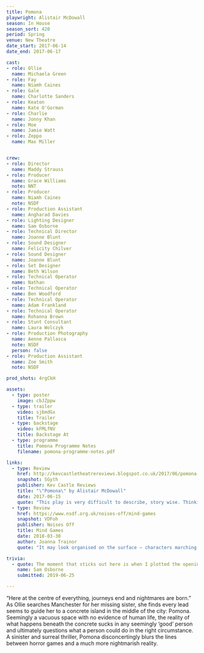 ```yaml
---
title: Pomona
playwright: Alistair McDowall
season: In House
season_sort: 420
period: Spring
venue: New Theatre
date_start: 2017-06-14
date_end: 2017-06-17

cast:
- role: Ollie
  name: Michaela Green
- role: Fay
  name: Niamh Caines
- role: Gale
  name: Charlotte Sanders
- role: Keaton
  name: Kate O'Gorman
- role: Charlie
  name: Jonny Khan
- role: Moe
  name: Jamie Watt
- role: Zeppo
  name: Max Miller


crew:
- role: Director
  name: Maddy Strauss
- role: Producer
  name: Grace Williams
  note: NNT
- role: Producer
  name: Niamh Caines
  note: NSDF
- role: Production Assistant
  name: Angharad Davies
- role: Lighting Designer
  name: Sam Osborne
- role: Technical Director
  name: Joanne Blunt
- role: Sound Designer
  name: Felicity Chilver
- role: Sound Designer
  name: Joanne Blunt
- role: Set Designer
  name: Beth Wilson
- role: Technical Operator
  name: Nathan
- role: Technical Operator
  name: Ben Woodford
- role: Technical Operator
  name: Adam Frankland
- role: Technical Operator
  name: Rohanna Brown
- role: Stunt Consultant
  name: Laura Wolczyk
- role: Production Photography
  name: Aenne Pallasca
  note: NSDF
  person: false
- role: Production Assistant
  name: Zoe Smith
  note: NSDF

prod_shots: 4rgCkH

assets:
  - type: poster
    image: cbJZppw
  - type: trailer
    video: sj6mdGx
    title: Trailer
  - type: backstage
    video: kFMLfNV
    title: Backstage At
  - type: programme
    title: Pomona Programme Notes
    filename: pomona-programme-notes.pdf

links:
  - type: Review
    href: http://kevcastletheatrereviews.blogspot.co.uk/2017/06/pomona-by-alistair-mcdowall-nottingham.html
    snapshot: SGyth
    publisher: Kev Castle Reviews
    title: "\"Pomona\" by Alistair McDowall"
    date: 2017-06-15
    quote: "This play is very difficult to describe, story wise. Thinking about it, I don't think any description of the play would do it justice because it's like a virtual jigsaw where all the pieces fall into place right at the end."
  - type: Review
    href: https://www.nsdf.org.uk/noises-off/mind-games
    snapshot: VDFoh
    publisher: Noises Off
    title: Mind Games
    date: 2018-03-30
    author: Joanna Trainor
    quote: "It may look organised on the surface – characters marching in rows in the shopping centre – but there is a primal, visceral underworld that holds all the power. Strauss makes sure we are on the edge of our seats throughout the play; even if we’re laughing it’s still bloody unnerving."

trivia:
  - quote: The moment that sticks out here is when I plotted the opening sequence alone, and upon running it with the cast they all broke character and went "SICK!" as the lights started flashing in time to the music. 
    name: Sam Osborne
    submitted: 2019-06-25

---
```


“Here at the centre of everything, journeys end and nightmares are born.” As Ollie searches Manchester for her missing sister, she finds every lead seems to guide her to a concrete island in the middle of the city: Pomona. Seemingly a vacuous space with no evidence of human life, the reality of what happens beneath the concrete sucks in any seemingly ‘good’ person and ultimately questions what a person could do in the right circumstance. A sinister and surreal thriller, Pomona disconcertingly blurs the lines between horror games and a much more nightmarish reality.
